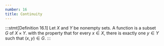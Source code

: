 ```yaml
---
number: 16
title: Continuity
---
```


:::stmt[Definition 16.1]
Let $X$ and $Y$ be nonempty sets. A function is a subset $G$ of $X \times Y$. with the property that for every $x\in X$, there is exactly one $y\in Y$ such that $(x,y)\in G$.
:::
